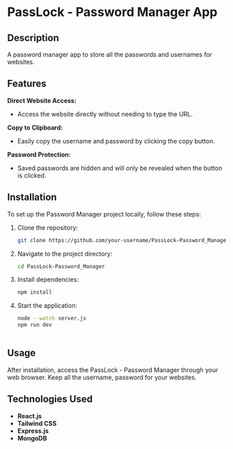 # PassLock - Password Manager App

## Description

A password manager app to store all the passwords and usernames for websites.

## Features

**Direct Website Access:**
  - Access the website directly without needing to type the URL.

**Copy to Clipboard:**
  - Easily copy the username and password by clicking the copy button.

**Password Protection:**
  - Saved passwords are hidden and will only be revealed when the button is clicked.

## Installation

To set up the Password Manager project locally, follow these steps:

1. Clone the repository:
   ```bash
   git clone https://github.com/your-username/PassLock-Password_Manager.git

2. Navigate to the project directory:
   ```bash
   cd PassLock-Password_Manager

3. Install dependencies:
   ```bash
   npm install

4. Start the application:
   ```bash
   node --watch server.js
   npm run dev
  

## Usage

After installation, access the PassLock - Password Manager through your web browser. Keep all the username, password for your websites.

## Technologies Used

- **React.js**
- **Tailwind CSS**
- **Express.js**
- **MongoDB**



